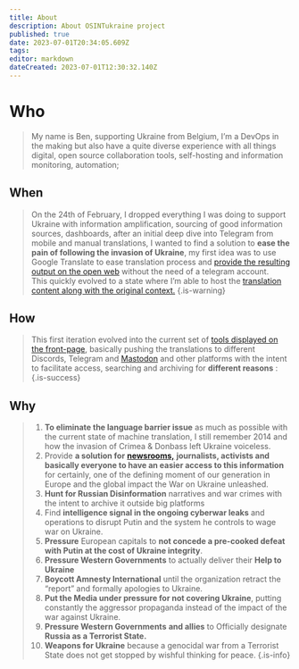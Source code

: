 ```yaml
---
title: About
description: About OSINTukraine project
published: true
date: 2023-07-01T20:34:05.609Z
tags: 
editor: markdown
dateCreated: 2023-07-01T12:30:32.140Z
---
```


# Who 

> My name is Ben, supporting Ukraine from Belgium, I’m a DevOps in the making but also have a quite diverse experience with all things digital, open source collaboration tools, self-hosting and information monitoring, automation;

## When
> On the 24th of February, I dropped everything I was doing to support Ukraine with information amplification, sourcing of good information sources, dashboards, after an initial deep dive into Telegram from mobile and manual translations, I wanted to find a solution to **ease the pain of following the invasion of Ukraine**, my first idea was to use Google Translate to ease translation process and [provide the resulting output on the open web](https://amplifyukraine.eu) without the need of a telegram account.   
> This quickly evolved to a state where I’m able to host the [translation content along with the original context.](https://ruprop.ukrainewararchive.eu/)
{.is-warning}

## How
> This first iteration evolved into the current set of [tools displayed on the front-page](https://osintukraine.com/), basically pushing the translations to different Discords, Telegram and [Mastodon](https://embed.osintukraine.com) and other platforms with the intent to facilitate access, searching and archiving for **different reasons** : 
{.is-success}

## Why
> 1.  **To eliminate the language barrier issue** as much as possible with the current state of machine translation, I still remember 2014 and how the invasion of Crimea & Donbass left Ukraine voiceless.
> 2.  Provide **a solution for** [**newsrooms,**](https://rss.osintukraine.com) **journalists, activists and basically everyone to have an easier access to this information** for certainly, one of the defining moment of our generation in Europe and the global impact the War on Ukraine unleashed.
> 3.  **Hunt for Russian Disinformation** narratives and war crimes with the intent to archive it outside big platforms
> 4.  Find **intelligence signal in the ongoing cyberwar leaks** and operations to disrupt Putin and the system he controls to wage war on Ukraine.
> 5.  **Pressure** European capitals to **not concede a pre-cooked defeat with Putin at the cost of Ukraine integrity**.
> 6.  **Pressure Western Governments** to actually deliver their **Help to Ukraine**
> 7.  **Boycott Amnesty International** until the organization retract the “report” and formally apologies to Ukraine.
> 8.  **Put the Media under pressure for not covering Ukraine**, putting constantly the aggressor propaganda instead of the impact of the war against Ukraine.
> 9.  **Pressure Western Governments** **and allies** to Officially designate **Russia as a Terrorist State.**
> 10.  **Weapons for Ukraine** because a genocidal war from a Terrorist State does not get stopped by wishful thinking for peace.
{.is-info}

